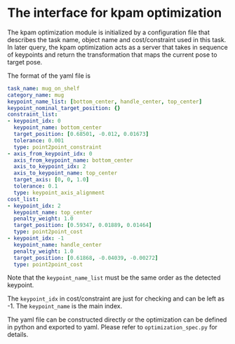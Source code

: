 # The interface for kpam optimization

The kpam optimization module is initialized by a configuration file that describes the task name, object name and cost/constraint used in this task. In later query, the kpam optimization acts as a server that takes in sequence of keypoints and return the transformation that maps the current pose to target pose. 

The format of the yaml file is

```yaml
task_name: mug_on_shelf
category_name: mug
keypoint_name_list: [bottom_center, handle_center, top_center]
keypoint_nominal_target_position: {}
constraint_list:
- keypoint_idx: 0
  keypoint_name: bottom_center
  target_position: [0.68501, -0.012, 0.01673]
  tolerance: 0.001
  type: point2point_constraint
- axis_from_keypoint_idx: 0
  axis_from_keypoint_name: bottom_center
  axis_to_keypoint_idx: 2
  axis_to_keypoint_name: top_center
  target_axis: [0, 0, 1.0]
  tolerance: 0.1
  type: keypoint_axis_alignment
cost_list:
- keypoint_idx: 2
  keypoint_name: top_center
  penalty_weight: 1.0
  target_position: [0.59347, 0.01889, 0.01464]
  type: point2point_cost
- keypoint_idx: -1
  keypoint_name: handle_center
  penalty_weight: 1.0
  target_position: [0.61868, -0.04039, -0.00272]
  type: point2point_cost
```

Note that the `keypoint_name_list` must be the same order as the detected keypoint. 

The `keypoint_idx` in cost/constraint are just for checking and can be left as -1. The `keypoint_name` is the main index.

The yaml file can be constructed directly or the optimization can be defined in python and exported to yaml. Please refer to `optimization_spec.py` for details.